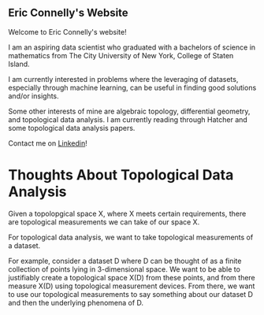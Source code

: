 ## Eric Connelly's Website

Welcome to Eric Connelly's website! 

I am an aspiring data scientist who graduated with a bachelors of science in mathematics from The City University of New York, College of Staten Island.

I am currently interested in problems where the leveraging of datasets, especially through machine learning, can be useful in finding good solutions and/or insights.

Some other interests of mine are algebraic topology, differential geometry, and topological data analysis. I am currently reading through Hatcher and some topological data analysis papers.



Contact me on [Linkedin](www.linkedin.com/in/eric-conn-685525212)!
  



# Thoughts About Topological Data Analysis

Given a topolopgical space X, where X meets certain requirements, there are topological measurements we 
can take of our space X.

For topological data analysis, we want to take topological measurements of a dataset.

For example, consider a dataset D where D can be thought of as a finite collection of points lying in 3-dimensional space.
We want to be able to justifiably create a topological space X(D) from these points, and from there measure X(D)
using topological measurement devices. From there, we want to use our topological measurements to say something about our dataset D and then the underlying phenomena of D. 



